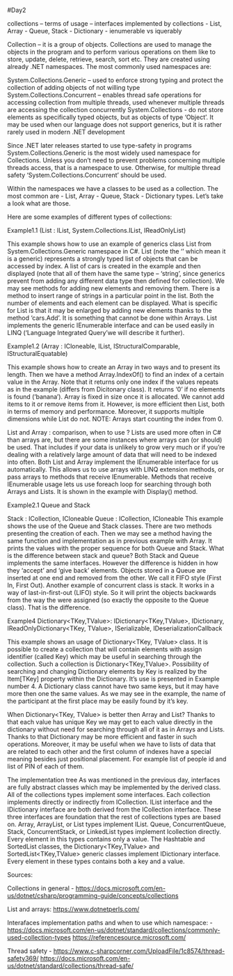 #Day2

collections – terms of usage – interfaces implemented by collections - List, Array - Queue, Stack -  Dictionary - ienumerable vs iquerably

Collection – it is a group of objects. Collections are used to manage the objects in the program and to perform various operations on them like to store, update, delete, retrieve, search, sort etc. They are created using already .NET namespaces. The most commonly used namespaces are:

System.Collections.Generic – used to enforce strong typing and protect the collection of adding objects of not willing type
System.Collections.Concurrent – enables thread safe operations for accessing collection from multiple threads, used whenever multiple threads are accessing the collection concurrently
System.Collections - do not store elements as specifically typed objects, but as objects of type ‘Object’. It may be used when our language does not support generics, but it is rather rarely used in modern .NET development

Since .NET later releases started to use type-safety in programs System.Collections.Generic is the most widely used namespace for Collections. Unless you don’t need to prevent problems concerning multiple threads access, that is a namespace to use. Otherwise, for multiple thread safety ‘System.Collections.Concurrent’ should be used. 

Within the namespaces we have a classes to be used as a collection. The most common are - List, Array - Queue, Stack -  Dictionary types. Let’s take a look what are those.

Here are some examples of different types of collections:

Example1.1  (List<T> : IList<T>, System.Collections.IList, IReadOnlyList<T>)
	
This example shows how to use an example of generics class List<T> from System.Collections.Generic namespace in C#. List<T> (note the ‘<T>’ which mean it is a generic) represents a strongly typed list of objects that can be accessed by index. A list of cars is created in the example and then displayed (note that all of them have the same type – ‘string’, since generics prevent from adding any different data type then defined for collection).
We may see methods for adding new elements and removing them. There is a method to insert range of strings in a particular point in the list. Both the number of elements and each element can be displayed.
What is specific for List<T> is that it may be enlarged by adding new elements thanks to the method ‘cars.Add’. It is something that cannot be done within Arrays. List<T> implements the generic IEnumerable<T> interface and can be used easily in LINQ (‘Language Integrated Query’we will describe it further).

Example1.2 (Array : ICloneable, IList, IStructuralComparable, IStructuralEquatable) 

This example shows how to create an Array in two ways and to present its length. Then we have a method Array.IndexOf() to find an index of a certain value in the Array. Note that it returns only one index if the values repeats as in the example (differs from Dicitonary class). It returns ‘0’ if no elements is found (‘banana’). Array is fixed in size once it is allocated. We cannot add items to it or remove items from it. However, is more efficient then List, both in terms of memory and performance. Moreover, it supports multiple dimensions while List do not. NOTE: Arrays start counting the index from 0.

List and Array : comparison, when to use ?
Lists are used more often in C# than arrays are, but there are some instances where arrays can (or should) be used. That includes if your data is unlikely to grow very much or if you’re dealing with a relatively large amount of data that will need to be indexed into often.
Both List<T> and Array implement the IEnumerable interface for us automatically. This allows us to use arrays with LINQ extension methods, or pass arrays to methods that receive IEnumerable. Methods that receive IEnumerable usage lets us use foreach loop for searching through both Arrays and Lists<T>. It is shown in the example with Display() method.

Example2.1 Queue and Stack

Stack : ICollection, ICloneable
Queue : ICollection, ICloneable
This example shows the use of the Queue and Stack classes. There are two methods presenting the creation of each. Then we may see a method having the same function and implementation as in previous example with Array. It prints the values with the proper sequence for both Queue and Stack. 
What is the difference between stack and queue?
Both Stack and Queue implements the same interfaces. However the difference is hidden in how they ‘accept’ and ‘give back’ elements. Objects stored in a Queue are inserted at one end and removed from the other. We call it FIFO style (First In, First Out). Another example of concurrent class is stack. It works in a way of last-in-first-out (LIFO) style. So it will print the objects backwards from the way the were assigned (so exactly the opposite to the Queue class). That is the difference. 





Example4 Dictionary<TKey,TValue>: IDictionary<TKey,TValue>, IDictionary, IReadOnlyDictionary<TKey, TValue>, ISerializable, IDeserializationCallback

This example shows an usage of Dictionary<TKey, TValue> class. It is possible to create a collection that will contain elements with assign identifier (called Key) which may be useful in searching through the collection. Such a collection is Dictionary<TKey,TValue>. Possibility of searching and changing Dictionary elements by Key is realized by the Item[TKey] property within the Dictionary. It’s use is presented in Example number 4. A Dictionary class cannot have two same keys, but it may have more then one the same values. As we may see in the example, the name of the participant at the first place may be easily found by it’s key.

When Dictionary<TKey, TValue> is better then Array and List?
Thanks to that each value has unique Key we may get to each value directly in the dictionary without need for searching through all of it as in Arrays and Lists. Thanks to that Dictionary may be more efficient and faster in such operations. Moreover, it may be useful when we have to lists of data that are related to each other and the first column of indexes have a special meaning besides just positional placement. For example list of people id and list of PIN of each of them.

The implementation tree
As was mentioned in the previous day, interfaces are fully abstract classes which may be implemented by the derived class. All of the collections types implement some interfaces. Each collection implements directly or indirectly from ICollection.  IList interface and the IDictionary interface are both derived from the ICollection interface. These three interfaces are foundation that the rest of collections types are based on. Array, ArrayList, or List<T> types implement IList. Queue, ConcurrentQueue<T>, Stack, ConcurrentStack<T>, or LinkedList<T> types implement Icollection directly. Every element in this types contains only a value.
The Hashtable and SortedList classes, the Dictionary<TKey,TValue> and SortedList<TKey,TValue> generic classes implement IDictionary interface. Every element in these types contains both a key and a value.

Sources:

Collections in general - https://docs.microsoft.com/en-us/dotnet/csharp/programming-guide/concepts/collections

List and arrays: https://www.dotnetperls.com/

Interafaces implementation paths and when to use which namespace: - https://docs.microsoft.com/en-us/dotnet/standard/collections/commonly-used-collection-types
https://referencesource.microsoft.com/

Thread safety - https://www.c-sharpcorner.com/UploadFile/1c8574/thread-safety369/
		https://docs.microsoft.com/en-us/dotnet/standard/collections/thread-safe/
